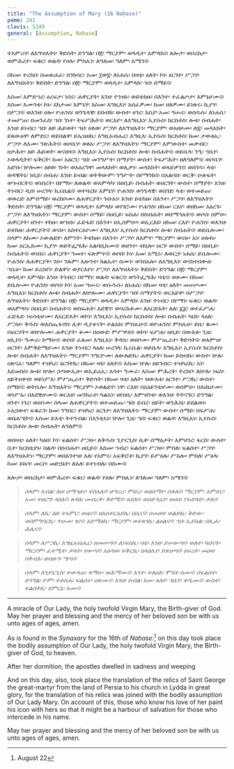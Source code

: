 ```yaml
---
title: "The Assumption of Mary (16 Naḥase)"
pemm: 281
clavis: 5249
general: [Assumption, Naḥase]
---
```

ተአምሪሃ፡ ለእግዝእትነ፡ ቅድስት፡ ድንግል፡ በ፪፡ ማርያም፡ ወላዲተ፡ አምላክ፨ ጸሎታ፡ ወበረከታ፡ ወምሕረተ፡ ፍቁር፡ ወልዳ፡ የሀሉ፡ ምስሌነ፡ ለዓለመ፡ ዓለም፡ አሜን፨

በከመ፡ ተረክበ፡ በመጽሐፈ፡ ስንክሳር፡ አመ፡ ፲ወ፮፡ ለነሐሴ፡ በዛቲ፡ ዕለት፡ ኮነ፡ ዕርገተ፡ ሥጋሃ፡ ለእግዝእትነ፡ ቅድስት፡ ድንግል፡ በ፪፡ ማርያም፡ ወላዲተ፡ አምላክ፡ ኀበ፡ ሰማይ፨

እስመ፡ እምድኅረ፡ ዕረፍታ፡ ነበሩ፡ ሐዋርያት፡ እንዘ፡ የኀዝኑ፡ ወይቴክዙ፡ በእንተ፡ ተፈልጦታ፡ እምኔሆሙ፨ እስመ፡ እሙንቱ፡ ኮኑ፡ ደክታመ፡ እምኔሃ፡ እስመ፡ እግዚእነ፡ አሰፈዎሙ፡ ከመ፡ ሀለዎሙ፡ ይነጽሩ፡ ኪያሃ፡ በሥጋ፨ ወእንዘ፡ ሀሎ፡ ዮሐንስ፡ ወንጌላዊ፡ ይስብክ፡ ውስተ፡ ሀገረ፡ እስያ፡ አመ፡ ዓሡሩ፡ ወሰዱሱ፡ ለነሐሴ፡ ተመሥጠ፡ በመንፈስ፡ ኀበ፡ ገነተ፡ ትፍሥሕት፨ ወርእዮ፡ ለእግዚእነ፡ ኢየሱስ፡ ክርስቶስ፡ ሎቱ፡ ስብሐት፡ እንዘ፡ ይነብር፡ ኀበ፡ ዕፀ፡ ሕይወት፡ ኀበ፡ ሀለወ፡ ሥጋሃ፡ ለእግዝእትነ፡ ማርያም፡ ወአዘዞሙ፡ ለ፯፡ መላእክት፡ ይጸውዕዋ፡ ለምድር፡ ወይበልዋ፡ ይኤዝዘኪ፡ እግዚአብሔር፡ እግዚእ፡ ኢየሱስ፡ ክርስቶስ፡ ከመ፡ ታውፅኢ፡ ሥጋሃ፡ ለእሙ፡ ንጽሕት፨ ወሶቤሃ፡ ወፅአ፡ ሥጋሃ፡ ለእግዝእትነ፡ ማርያም፡ እምውስተ፡ መቃብር፡ ዘታሕተ፡ ዕፀ፡ ሕይወት፡ ወናዘዛ፨ እግዚእነ፡ ኢየሱስ፡ ክርስቶስ፡ ሎቱ፡ ስብሐት፨ ወይቤላ፡ ንዒ፡ ኀቤየ፡ ኦወላዲትየ፡ ፍቅርት፡ ከመ፡ አዕርጊ፡ ኀበ፡ መንግሥተ፡ ሰማያት፡ ውስተ፡ ትፍሥሕት፡ ዘለዓለም፨ ወሶቤሃ፡ አድነኑ፡ ኵሎሙ፡ ዕፀወ፡ ገነት፡ ወአዕረግዋ፡ መላእክት፡ ወሊቃነ፡ መላእክት፡ ወጻድቃን፨ ወሰገዱ፡ ላቲ፡ ወዳዊትኒ፡ ነቢይ፡ ሰብሐ፡ እንዘ፡ ይብል፡ ወትቅውም፡ ንግሥት፡ በየማንከ፨ በአልባሰ፡ ወርቅ፡ ዑጽፍት፡ ወኁብርት፨ ወነበረት፡ በየማኑ፡ ለወልዳ፡ ወአምላካ፡ በዐቢይ፡ ስብሐት፡ ወዐርገት፡ ውስተ፡ ሰማያት፡ እንዘ፡ ትነብር፡ ዲበ፡ ሠረገላ፡ ኪሩቤል፨ ወተባረከ፡ እምኔሃ፡ ዮሐንስ፡ ወንጌላዊ፡ ወሰገደ፡ ላቲ፡ ወተመይጠ፡ ወወረደ፡ እምሰማይ፡ ወረከቦሙ፡ ለሐዋርያት፡ ጉቡአነ፡ እንዘ፡ ይቴከዙ፡ በእንተ፡ ሥጋሃ፡ ለእግዝእትነ፡ ቅድስት፡ ድንግል፡ በ፪፡ ማርያም፡ ወላዲተ፡ አምላክ፡ ወነገሮሙ፡ ዮሐንስ፡ ዘከመ፡ ርእየ፡ ወዘከመ፡ አዕረጉ፡ ሥጋሃ፡ ለእግዝእትነ፡ ማርያም፡ ውስተ፡ ሰማይ፡ በዐቢይ፡ ፍስሐ፡ በስብሐት፡ ወበማኅሌት፨ ወሶበ፡ ሰምዑ፡ ሐዋርያት፡ ዘንተ፡ ተከዙ፡ ወኀዘኑ፡ ፈድፋደ፡ በእንተ፡ ዘኢሰምዑ። ወኢርእዩ፡ ዘከመ፡ ርእየ፡ ዮሐንስ፡ ወእንዘ፡ ይቴክዙ፡ ሐዋርያት፨ ወናሁ፡ አስተርአዮሙ፡ እግዚእነ፡ ኢየሱስ፡ ክርስቶስ፡ ሎቱ፡ ስብሐት፨ ወይቤሎሙ፡ ሰላም፡ ለክሙ፡ ኦውሉድየ፡ ለምንት፡ ትቴክዙ፡ በእንተ፡ ሥጋሃ፡ ለእምየ፡ ማርያም፡ ወናሁ፡ አነ፡ ሀሎኩ፡ ከመ፡ አርኢክሙ፡ ኪያሃ፡ ወይትፌሣሕ፡ አልባቢክሙ፨ ወዘንተ፡ ብሂሎ፡ ዐርገ፡ ውስተ፡ ሰማይ፡ በዐቢይ፡ ስብሐት፨ ወነበሩ፡ ሐዋርያት፡ ዓመተ፡ ፍጽምተ፨ ወሶበ፡ ኮነ፡ አመ፡ አሚሩ፡ ለወርኃ፡ ነሐሴ፡ ይቤሎሙ፡ ዮሐንስ፡ ለሐዋርያት፡ ንዑ፡ ንጹም፡ እሎንተ፡ ክልኤተ፡ ሰሙነ፡ ወንስአሎ፡ ለእግዚእነ፡ ወናስተበቍዕ፡ ኀቤሁ፡ ከመ፡ ይረስየነ፡ ድልዋነ፡ ወያርእየነ፡ ሥጋሃ፡ ለእግዝእትነ፡ ቅድስት፡ ድንግል፡ በ፪፡ ማርያም፡ ወላዲተ፡ አምላክ፡ እንዘ፡ ትነብር፡ በየማነ፡ ወልዳ፡ ፍቁር፨ ወንትፌሣሕ፡ ባቲ፨ ወጾሙ፡ በከመ፡ ይቤሎሙ፡ ዮሐንስ፡ ወሶበ፡ ኮነ፡ አመ፡ ዓሡሩ፡ ወሱዱሱ፡ ለነሐሴ፡ በከመ፡ ዛቲ፡ ዕለት፡ መሠጦሙ፡ እግዚእነ፡ ክርስቶስ፡ ሎቱ፡ ስብሐት፡ ለኵሎሙ፡ ሐዋርያት፡ ኀበ፡ ሰማያት፨ ወርእይዋ፡ በሥጋሃ፡ ለግዝእትነ፡ ቅድስት፡ ድንግል፡ በ፪፡ ማርያም፡ ወላዲተ፡ አምላክ፡ እንዘ፡ ትነብር፡ በየማነ፡ ፍቁር፡ ወልዳ፡ ወአምላካ፡ በዐቢይ፡ ስብሐት፨ ወስፍሐት፡ እደዊሃ፡ ወባረከቶሙ፡ ለአርድእት፡ ለለ፡ ፩፩፡ ወተፈሥሐ፡ ፈድፋደ፡ ነፍሳቲሆሙ፡ ለአርድእት፡ ወኮነ፡ እግዚእነ፡ ኢየሱስ፡ ክርስቶስ፡ ሎቱ፡ ስብሐት፡ ካህነ፡ ላዕለ፡ ሥጋሁ፡ ቅዱስ፡ ወእስጢፋኖስ፡ ሊቀ፡ ዲያቆናት፡ ተልእከ፡ ምስሌሁ፨ ወዮሐንስ፡ ምስሌሁ፡ ይቤ፡ ቁሙ፡ በፍርሃት። ወኵሎሙ፡ ሐዋርያት፡ ቆሙ፡ በዐውደ፡ ምሥዋዕ፨ ወኮነ፡ ፍሥሐ፡ ዐቢይ፡ በውእቱ፡ ጊዜ፡ ዘኢኮነ፡ ግሙራ፡ ከማሁ፨ ወሶበ፡ ፈጸመ፡ እግዚእነ፡ ቅዳሴ፡ ወሀቦሙ፡ ምሥጢራተ፡ ቅድሳት፨ ወእምዝ፡ ዐርገት፡ እምቅድሜሆሙ፡ እንዘ፡ ትነብር፡ ላዕለ፡ ሠረገላ፡ ኪሩቤል፡ ወይቤላ፡ እግዚእነ፡ ኢየሱስ፡ ክርስቶስ፡ ሎቱ፡ ስብሐት፡ ለእግዝእትነ፡ ማርያም፡ ንግርዮሙ፡ ለውሉድኪ፡ ሐዋርያት፡ ከመ፡ ይስብኩ፡ ውስተ፡ ኵሉ፡ ዐጽናፈ፡ ዓለም፡ ተዝካረ፡ ዕርገትኪ፡ በከመ፡ ዛቲ፡ ዕለት፨ እስመ፡ ኵሉ፡ ዘይገብር፡ ተዝካረኪ፡ አነ፡ እደመስስ፡ ሎቱ፡ ኵሎ፡ ኃጣውኢሁ፡ ወኢይሬኢ፡ እሳተ፡ ግሙራ፡ እስመ፡ ምሕረት፡ ትረክቦ፡ ለኵሉ፡ ነፍስ፡ ዘይትዐቀብ፡ ወይነሥእ፡ ምሥጢራተ፡ ቅድሳት፡ በከመ፡ ዛቲ፡ ዕለት፡ ዝውእቱ፡ ዕርገተ፡ ሥጋኪ፡ ውስተ፡ ሰማይ፨ ወትቤሎ፡ እግዝእትነ፡ ማርያም፡ ኦወልድየ፡ ነዋ፡ ርእዩ፡ በአዕይንቲሆሙ፡ ወሰምዑ፡ በእዘኒሆሙ፡ ወነሥኡ፡ በእደዊሆሙ፨ ወርእዩ፡ መንክራተ፡ ካልአነ፡ ዘየዐቢ፡ እምዝንቱ፡ ወእንዘ፡ ትትናገር፡ ድንግል፡ ዘንተ፡ ነገረ፡ ወሀቦሙ፡ ሰላመ፡ ለሐዋርያት፨ ወተመይጡ፡ ኀበ፡ ደብረ፡ ዘይት፡ ወንሕነኒ፡ ይደልወነ፡ ኦአኃውየ፡ ፍቁራን፡ ከመ፡ ንግበር፡ ተዝካረ፡ ዕርገታ፡ ለእግዝእትነ፡ ማርያም፡ ውስተ፡ ሰማይ፡ በፍሥሐ፡ ወበሐሤት፨ እስመ፡ ይእቲ፡ ትተንብል፡ በእንቲአነ፡ ኵሎ፡ ጊዜ፡ ኀበ፡ ፍቁር፡ ወልዳ፡ እግዚእነ፡ ኢየሱስ፡ ክርስቶስ፡ ሎቱ፡ ስብሐት፡ ለዓለም፨

ወበዛቲ፡ ዕለት፡ ካዕበ፡ ኮነ፡ ፍልሰተ፡ ሥጋሁ፡ ለቅዱስ፡ ጊዮርጊስ፡ ሊቀ፡ ሰማዕታት፡ እምሀገረ፡ ፋርስ፡ ውስተ፡ ቤተ፡ ክርስቲያኑ፡ በልዳ፡ በስብሐተ፡ ዐቢይ፨ እስመ፡ ኀብረ፡ ፍልሰተ፡ ሥጋሁ፡ ምስለ፡ ፍልሰተ፡ ሥጋሃ፡ ለእግዝእትነ፡ ማርያም፡ ወበእንተዝ፡ እለ፡ የአምሩ፡ አፍቅሮቶ፡ ኪያሃ፡ ይሥዕሉ፡ ሥእሎ፡ ምስለ፡ ሥዕላ፡ ከመ፡ ይኩን፡ መርሶ፡ መድኃኒት፡ ለእለ፡ ይተነብሉ፡ በስሙ፨

ጸሎታ፡ ወበረከታ፡ ወምሕረተ፡ ፍቁር፡ ወልዳ፡ የሀሉ፡ ምስሌነ፡ ለዓለመ፡ ዓለም፡ አሜን፨

>*ሰላም፡ እብል፡ ለዘ፡ በማኅፀና፡ ተስእለ፨*
>*ዘሣረረ፡ ምድረ፡ ወዘሰማየ፡ ሰቀለ፨*
>*ማርያም፡ እምድር፡ አመ፡ ተዐርግ፡ ላዕለ፨*
>*ጸዳለ፡ መብረቅ፡ ቅድሜሃ፡ ጸደለ፨*
>*ወበድኅሬሃ፡ ወሀበ፡ ነጐድጓድ፡ ቃለ፨*

>*ሰላም፡ ለኪ፡ ዕፀ፡ ተኣምር፡ ወዜና፨*
>*ዘአስተርአይኪ፡ በሲና፨*
>*በመዐዛ፡ ወልድኪ፡ ቅድው፡ ወበምግባርኪ፡ ጥዑመ፡ ፄና፨*
>*አድማዕኪ፡ ማርያም፡ ወተጸጎኪ፡ ልዕልና፨*
>*ኀበ፡ ኢይክል፡ በጺሐ፡ ሕሊና፨*

>*ሰላም፡ ለሥጋኪ፡ እግዚአብሔር፡ ዘመሠጣ፨*
>*ለነፍስኪ፡ ባቲ፡ እንዘ፡ ይሠውጣ፨*
>*ወለተ፡ ካህናት፡ ማርያም፡ ፈጻሚተ፡ ቃላት፡ የውጣ፨*
>*አዕዳወ፡ ፍቅርኪ፡ በላዕሌየ፡ ይጽዐጣ፨*
>*ዕፍረተ፡ መዐዛ፡ በቅብእ፡ ዘብዙኅ፡ ሤጣ፨*

>*ሰላም፡ ለጊዮርጊስ፡ ተውላጠ፡ ጻማሁ፡ ወሕማሙ፨*
>*እንተ፡ ተለዐለ፡ ሞገሰ፡ ስሙ፨*
>*በፍልሰተ፡ ድንግል፡ ዮም፡ ተቶስሐ፡ ፍልሰተ፡ ዐጽሙ፨*
>*እንዘ፡ ይብል፡ ከመ፡ ጸለየ፡ ኀቤሃ፡ ቀዲሙ፨*
>*ውስተ፡ ፍልሰትኪ፡ ደምርኒ፡ እሙ፨*

----

A miracle of Our Lady, the holy twofold Virgin Mary, the Birth-giver of God. May her prayer and blessing and the mercy of her beloved son be with us unto ages of ages, amen.

As is found in the *Synaxary* for the 16th of *Naḥase*:[^1] on this day took place the bodily assumption of Our Lady, the holy twofold Virgin Mary, the Birth-giver of God, to heaven.

After her dormition, the apostles dwelled in sadness and weeping

And on this day, also, took place the translation of the relics of Saint George the great-martyr from the land of Persia to his church in Lydda in great glory, for the translation of his relics was joined with the bodily assumption of Our Lady Mary. On account of this, those who know his love of her paint his icon with hers so that it might be a harbour of salvation for those who intercede in his name.

May her prayer and blessing and the mercy of her beloved son be with us unto ages of ages, amen.

[^1]: August 22